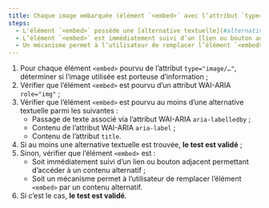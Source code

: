 ```yaml
---
title: Chaque image embarquée (élément `<embed>` avec l’attribut `type="image/…"`) [porteuse d’information](#image-porteuse-d-information), vérifie-t-elle une de ces conditions ?
steps:
  - L'élément `<embed>` possède une [alternative textuelle](#alternative-textuelle-image) et un attribut `role="img"` ;
  - L’élément `<embed>` est immédiatement suivi d’un [lien ou bouton adjacent](#lien-ou-bouton-adjacent) permettant d’accéder à un [contenu alternatif](#contenu-alternatif) ;
  - Un mécanisme permet à l’utilisateur de remplacer l’élément `<embed>` par un [contenu alternatif](#contenu-alternatif).
---
```


1. Pour chaque élément `<embed>` pourvu de l’attribut `type="image/…"`, déterminer si l’image utilisée est porteuse d’information ;
2. Vérifier que l’élément `<embed>` est pourvu d’un attribut WAI-ARIA `role="img"` ;
3. Vérifier que l’élément `<embed>` est pourvu au moins d’une alternative textuelle parmi les suivantes :
   - Passage de texte associé via l’attribut WAI-ARIA `aria-labelledby` ;
   - Contenu de l’attribut WAI-ARIA `aria-label` ;
   - Contenu de l’attribut `title`.
4. Si au moins une alternative textuelle est trouvée, **le test est validé** ;
5. Sinon, vérifier que l’élément `<embed>` est :
   - Soit immédiatement suivi d’un lien ou bouton adjacent permettant d’accéder à un contenu alternatif ;
   - Soit un mécanisme permet à l’utilisateur de remplacer l’élément `<embed>` par un contenu alternatif.
6. Si c’est le cas, **le test est validé**.

